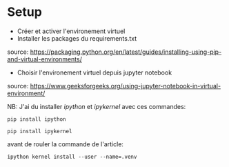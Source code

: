 # Setup

- Créer et activer l'environement virtuel
- Installer les packages du requirements.txt

source: https://packaging.python.org/en/latest/guides/installing-using-pip-and-virtual-environments/

- Choisir l'environement virtuel depuis jupyter notebook

source: https://www.geeksforgeeks.org/using-jupyter-notebook-in-virtual-environment/

NB: J'ai du installer _ipython_ et _ipykernel_ avec ces commandes:

`pip install ipython`

`pip install ipykernel`

avant de rouler la commande de l'article:

`ipython kernel install --user --name=.venv`




